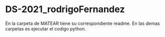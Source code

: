 # DS-2021_rodrigoFernandez

En la carpeta de MATEAR tiene su correspondiente readme. En las demas carpetas es ejecutar el codigo python.
